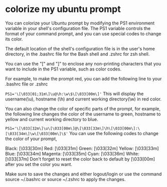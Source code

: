 # colorize my ubuntu prompt

You can colorize your Ubuntu prompt by modifying the PS1 environment variable in your shell's configuration file. The PS1 variable controls the format of your command prompt, and you can use special codes to change its color.

The default location of the shell's configuration file is in the user's home directory, in the .bashrc file for the Bash shell and .zshrc for zsh shell.

You can use the "[" and "]" to enclose any non-printing characters that you want to include in the PS1 variable, such as color codes.

For example, to make the prompt red, you can add the following line to your .bashrc file or .zshrc


```PS1='\[\033[01;31m\]\u@\h:\w\$\[\033[00m\]'```
This will display the username(\u), hostname (\h) and current working directory(\w) in red color.

You can also change the color of specific parts of the prompt, for example, the following line changes the color of the username to green, hostname to yellow and current working directory to blue.


```PS1='\[\033[32m\]\u\[\033[00m\]@\[\033[33m\]\h\[\033[00m\]:\[\033[34m\]\w\[\033[00m\]\$'```
You can use the following codes to change the color of your prompt,

Black: [\033[30m]
Red: [\033[31m]
Green: [\033[32m]
Yellow: [\033[33m]
Blue: [\033[34m]
Magenta: [\033[35m]
Cyan: [\033[36m]
White: [\033[37m]
Don't forget to reset the color back to default by \[\033[00m\] after you set the color you want.

Make sure to save the changes and either logout/login or use the command source ~/.bashrc or source ~/.zshrc to apply the changes.